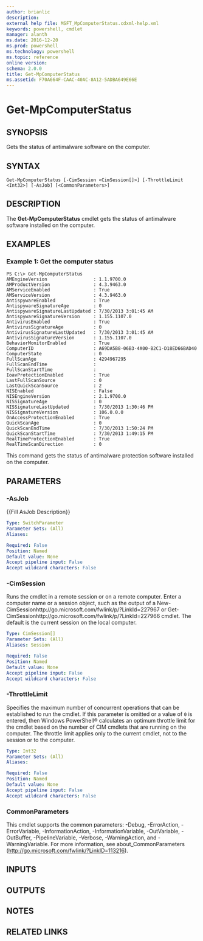 ```yaml
---
author: brianlic
description: 
external help file: MSFT_MpComputerStatus.cdxml-help.xml
keywords: powershell, cmdlet
manager: alanth
ms.date: 2016-12-20
ms.prod: powershell
ms.technology: powershell
ms.topic: reference
online version: 
schema: 2.0.0
title: Get-MpComputerStatus
ms.assetid: F70A664F-CAAC-40AC-8A12-5ADBA649E66E
---
```


# Get-MpComputerStatus

## SYNOPSIS
Gets the status of antimalware software on the computer.

## SYNTAX

```
Get-MpComputerStatus [-CimSession <CimSession[]>] [-ThrottleLimit <Int32>] [-AsJob] [<CommonParameters>]
```

## DESCRIPTION
The **Get-MpComputerStatus** cmdlet gets the status of antimalware software installed on the computer.

## EXAMPLES

### Example 1: Get the computer status
```
PS C:\> Get-MpComputerStatus
AMEngineVersion                 : 1.1.9700.0
AMProductVersion                : 4.3.9463.0
AMServiceEnabled                : True
AMServiceVersion                : 4.3.9463.0
AntispywareEnabled              : True
AntispywareSignatureAge         : 0
AntispywareSignatureLastUpdated : 7/30/2013 3:01:45 AM
AntispywareSignatureVersion     : 1.155.1107.0
AntivirusEnabled                : True
AntivirusSignatureAge           : 0
AntivirusSignatureLastUpdated   : 7/30/2013 3:01:45 AM
AntivirusSignatureVersion       : 1.155.1107.0
BehaviorMonitorEnabled          : True
ComputerID                      : A69DA5B8-06B3-4A00-B2C1-D18ED66BAD40
ComputerState                   : 0
FullScanAge                     : 4294967295
FullScanEndTime                 :
FullScanStartTime               :
IoavProtectionEnabled           : True
LastFullScanSource              : 0
LastQuickScanSource             : 2
NISEnabled                      : False
NISEngineVersion                : 2.1.9700.0
NISSignatureAge                 : 0
NISSignatureLastUpdated         : 7/30/2013 1:30:46 PM
NISSignatureVersion             : 106.0.0.0
OnAccessProtectionEnabled       : True
QuickScanAge                    : 0
QuickScanEndTime                : 7/30/2013 1:50:24 PM
QuickScanStartTime              : 7/30/2013 1:49:15 PM
RealTimeProtectionEnabled       : True
RealTimeScanDirection           : 0
```

This command gets the status of antimalware protection software installed on the computer.

## PARAMETERS

### -AsJob
{{Fill AsJob Description}}

```yaml
Type: SwitchParameter
Parameter Sets: (All)
Aliases: 

Required: False
Position: Named
Default value: None
Accept pipeline input: False
Accept wildcard characters: False
```

### -CimSession
Runs the cmdlet in a remote session or on a remote computer.
Enter a computer name or a session object, such as the output of a New-CimSessionhttp://go.microsoft.com/fwlink/p/?LinkId=227967 or Get-CimSessionhttp://go.microsoft.com/fwlink/p/?LinkId=227966 cmdlet.
The default is the current session on the local computer.

```yaml
Type: CimSession[]
Parameter Sets: (All)
Aliases: Session

Required: False
Position: Named
Default value: None
Accept pipeline input: False
Accept wildcard characters: False
```

### -ThrottleLimit
Specifies the maximum number of concurrent operations that can be established to run the cmdlet.
If this parameter is omitted or a value of `0` is entered, then Windows PowerShell® calculates an optimum throttle limit for the cmdlet based on the number of CIM cmdlets that are running on the computer.
The throttle limit applies only to the current cmdlet, not to the session or to the computer.

```yaml
Type: Int32
Parameter Sets: (All)
Aliases: 

Required: False
Position: Named
Default value: None
Accept pipeline input: False
Accept wildcard characters: False
```

### CommonParameters
This cmdlet supports the common parameters: -Debug, -ErrorAction, -ErrorVariable, -InformationAction, -InformationVariable, -OutVariable, -OutBuffer, -PipelineVariable, -Verbose, -WarningAction, and -WarningVariable. For more information, see about_CommonParameters (http://go.microsoft.com/fwlink/?LinkID=113216).

## INPUTS

## OUTPUTS

## NOTES

## RELATED LINKS

